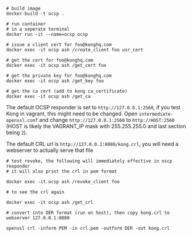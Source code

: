 

```
# build image
docker build -t ocsp .

# run container
# in a seperate terminal
docker run -it --name=ocsp ocsp

# issue a client cert for foo@konghq.com
docker exec -it ocsp ash /create_client foo usr_cert

# get the cert for foo@konghq.com
docker exec -it ocsp ash /get_cert foo

# get the private key for foo@konghq.com
docker exec -it ocsp ash /get_key foo

# get the ca cert (add to kong ca_certificate)
docker exec -it ocsp ash /get_ca
```

The default OCSP responder is set to `http://127.0.0.1:2560`, if you test Kong in vagrant,
this might need to be changed. Open `intermediate-openssl.conf` and change `http://127.0.0.1:2560`
to `http://HOST:2560` (HOST is likely the VAGRANT_IP mask with 255.255.255.0 and last section being `2`).

The default CRL url is `http://127.0.0.1:8080/kong.crl`, you will need a webserver to actually serve
that file

```
# test revoke, the following will immediately effective in oscp responder
# it will also print the crl in pem format

docker exec -it ocsp ash /revoke_client foo

# to see the crl again

docker exec -it ocsp ash /get_crl

# convert into DER format (run on host), then copy kong.crl to webserver 127.0.0.1:8080

openssl crl -inform PEM -in crl.pem -outform DER -out kong.crl

```
